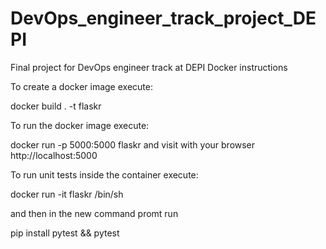 # DevOps_engineer_track_project_DEPI
Final project for DevOps engineer track at DEPI
Docker instructions

To create a docker image execute:

docker build . -t flaskr

To run the docker image execute:

docker run -p 5000:5000 flaskr and visit with your browser http://localhost:5000

To run unit tests inside the container execute:

docker run -it flaskr /bin/sh

and then in the new command promt run

pip install pytest && pytest